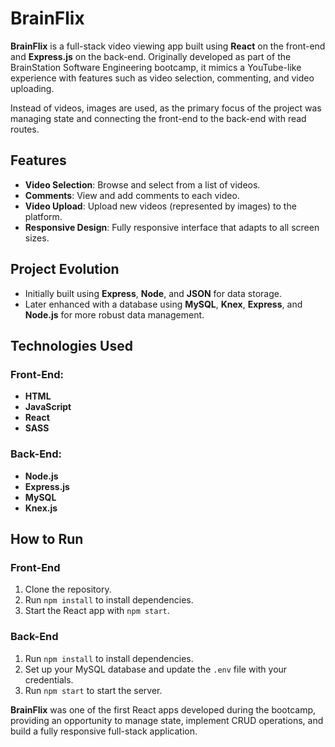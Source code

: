 # BrainFlix

**BrainFlix** is a full-stack video viewing app built using **React** on the front-end and **Express.js** on the back-end. Originally developed as part of the BrainStation Software Engineering bootcamp, it mimics a YouTube-like experience with features such as video selection, commenting, and video uploading. 

Instead of videos, images are used, as the primary focus of the project was managing state and connecting the front-end to the back-end with read routes.

## Features

- **Video Selection**: Browse and select from a list of videos.
- **Comments**: View and add comments to each video.
- **Video Upload**: Upload new videos (represented by images) to the platform.
- **Responsive Design**: Fully responsive interface that adapts to all screen sizes.

## Project Evolution

- Initially built using **Express**, **Node**, and **JSON** for data storage.
- Later enhanced with a database using **MySQL**, **Knex**, **Express**, and **Node.js** for more robust data management.

## Technologies Used

### Front-End:
- **HTML**
- **JavaScript**
- **React**
- **SASS**

### Back-End:
- **Node.js**
- **Express.js**
- **MySQL**
- **Knex.js**

## How to Run

### Front-End
1. Clone the repository.
2. Run `npm install` to install dependencies.
3. Start the React app with `npm start`.

### Back-End
1. Run `npm install` to install dependencies.
2. Set up your MySQL database and update the `.env` file with your credentials.
3. Run `npm start` to start the server.

**BrainFlix** was one of the first React apps developed during the bootcamp, providing an opportunity to manage state, implement CRUD operations, and build a fully responsive full-stack application.

